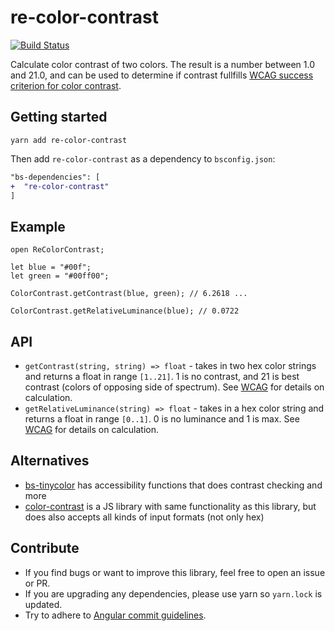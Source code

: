 # re-color-contrast

[![Build Status](https://travis-ci.org/mikaello/re-color-contrast.svg?branch=master)](https://travis-ci.org/mikaello/re-color-contrast)

Calculate color contrast of two colors. The result is a number between 1.0 and 21.0, and can be used to determine if contrast fullfills [WCAG success criterion for color contrast](https://www.w3.org/TR/UNDERSTANDING-WCAG20/visual-audio-contrast-contrast.html).

## Getting started

```
yarn add re-color-contrast
```

Then add `re-color-contrast` as a dependency to `bsconfig.json`:

```diff
"bs-dependencies": [
+  "re-color-contrast"
]
```

## Example

```reason
open ReColorContrast;

let blue = "#00f";
let green = "#00ff00";

ColorContrast.getContrast(blue, green); // 6.2618 ...

ColorContrast.getRelativeLuminance(blue); // 0.0722
```

## API

- `getContrast(string, string) => float` - takes in two hex color strings and returns a float in range `[1..21]`. 1 is no contrast, and 21 is best contrast (colors of opposing side of spectrum). See [WCAG](http://www.w3.org/TR/2008/REC-WCAG20-20081211/#contrast-ratiodef) for details on calculation.
- `getRelativeLuminance(string) => float` - takes in a hex color string and returns a float in range `[0..1]`. 0 is no luminance and 1 is max. See [WCAG](http://www.w3.org/TR/2008/REC-WCAG20-20081211/#relativeluminancedef) for details on calculation.

## Alternatives

- [bs-tinycolor](https://github.com/mikaello/bs-tinycolor) has accessibility functions that does contrast checking and more
- [color-contrast](https://github.com/jescalan/color-contrast) is a JS library with same functionality as this library, but does also accepts all kinds of input formats (not only hex)

## Contribute

- If you find bugs or want to improve this library, feel free to open an issue or PR.
- If you are upgrading any dependencies, please use yarn so `yarn.lock` is updated.
- Try to adhere to [Angular commit guidelines](https://github.com/angular/angular.js/blob/master/DEVELOPERS.md#-git-commit-guideline).
